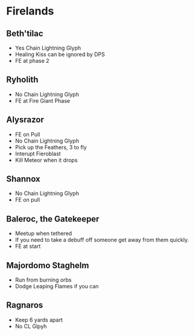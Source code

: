 # Firelands

## Beth'tilac
- Yes Chain Lightning Glyph
- Healing Kiss can be ignored by DPS
- FE at phase 2

## Ryholith
- No Chain Lightning Glyph
- FE at Fire Giant Phase

## Alysrazor
- FE on Pull
- No Chain Lightning Glyph
- Pick up the Feathers, 3 to fly
- Interupt Fieroblast
- Kill Meteor when it drops

## Shannox
- No Chain Lightning Glyph
- FE on pull

## Baleroc, the Gatekeeper
- Meetup when tethered
- If you need to take a debuff off someone get away from them quickly.
- FE at start

## Majordomo Staghelm
- Run from burning orbs
- Dodge Leaping Flames if you can

## Ragnaros
- Keep 6 yards apart
- No CL Glpyh
